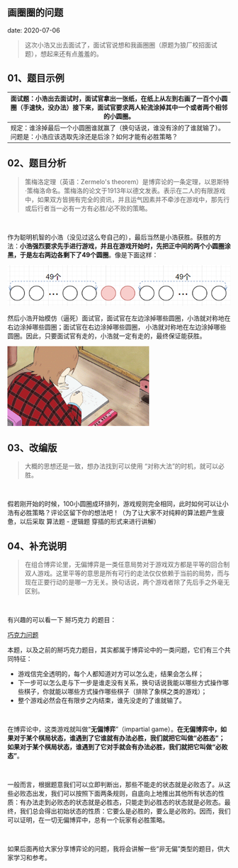  
##	画圈圈的问题
date:	2020-07-06
 

> 这次小浩又出去面试了，面试官说想和我画圈圈（原题为狼厂校招面试题），想起来还有点羞羞的。

## 01、题目示例

| 面试题：小浩出去面试时，面试官拿出一张纸，在纸上从左到右画了一百个小圆圈（手速快，没办法）接下来，面试官要求两人轮流涂掉其中一个或者两个相邻的小圆圈。 |
| ------------------------------------------------------------ |
| 规定：谁涂掉最后一个小圆圈谁就赢了（换句话说，谁没有涂的了谁就输了）。问题是：小浩应该选取先涂还是后涂？如何才能有必胜策略？ |

## 02、题目分析

> 策梅洛定理（英语：Zermelo's theorem）是博弈论的一条定理，以恩斯特·策梅洛命名。策梅洛的论文于1913年以德文发表。表示在二人的有限游戏中，如果双方皆拥有完全的资讯，并且运气因素并不牵涉在游戏中，那先行或后行者当一必有一方有必胜/必不败的策略。

 <br/>

作为聪明机智的小浩（没见过这么夸自己的），最后当然是小浩获胜。获胜的方法：**小浩强烈要求先手进行游戏，并且在游戏开始时，先把正中间的两个小圆圈涂黑，于是左右两边各剩下了49个圆圈**。像是下面这样：

<img src="./608/1.jpg" alt="PNG" style="zoom: 80%;" />

然后小浩开始模仿（逼死）面试官，面试官在左边涂掉哪些圆圈，小浩就对称地在右边涂掉哪些圆圈；面试官在右边涂掉哪些圆圈， 小浩就对称地在左边涂掉哪些圆圈。因此，只要面试官有走的，小浩就一定有走的，最终保证能获胜。

<img src="./608/2.gif" alt="PNG" style="zoom: 80%;" />

## 03、改编版

> 大概的思想还是一致，想办法找到可以使用 “对称大法”的时机，就可以必胜。

 <br/>

假若刚开始的时候，100小圆圈成环排列，游戏规则完全相同，此时如何可以让小浩有必胜策略？评论区留下你的想法吧！（为了让大家不对纯粹的算法题产生疲惫，以后采取 算法题 - 逻辑题 穿插的形式来进行讲解）

## 04、补充说明

> 在组合博弈论里，无偏博弈是一类任意局势对于游戏双方都是平等的回合制双人游戏。这里平等的意思是所有可行的走法仅仅依赖于当前的局势，而与现在正要行动的是哪一方无关。换句话说，两个游戏者除了先后手之外毫无区别。

 <br/>

有兴趣的可以看一下 掰巧克力 的题目：

 [巧克力问题](1.9.二分法系列/907.md) 

本题，以及之前的掰巧克力题目，其实都属于博弈论中的一类问题，它们有三个共同特征：

- 游戏信完全透明的，每个人都知道对方可以怎么走，结果会怎么样；
- 下一步可以怎么走与下一步是谁走没有关系，换句话说我能以哪些方式操作哪些棋子，你就能以哪些方式操作哪些棋子（排除了象棋之类的游戏）；
- 整个游戏必然会在有限步之内结束，谁先没走的了谁就输了。

 <br/>

在博弈论中，这类游戏就叫做“**无偏博弈**”（impartial game）。**在无偏博弈中，如果对于某个棋局状态，谁遇到了它谁就有办法必胜，我们就把它叫做“必胜态”；如果对于某个棋局状态，谁遇到了它对手就会有办法必胜，我们就把它叫做“必败态”**。

 <br/>

一般而言，根据题意我们可以立即判断出，那些不能走的状态就是必败态了。从这些必败态出发，我们可以按照下面两条规则，自底向上地推出其他所有状态的性质：有办法走到必败态的状态就是必胜态，只能走到必胜态的状态就是必败态。最终，我们总会得出初始状态的性质：它要么是必胜的，要么是必败的。因而，我们可以证明，在一切无偏博弈中，总有一个玩家有必胜策略。

 <br/>

如果后面再给大家分享博弈论的问题，我将会讲解一些“非无偏”类型的题目，供大家学习和参考。